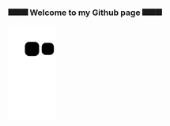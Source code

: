 

### 🎆🎆🎆 Welcome to my Github page 🎆🎆🎆


![Snake animation](https://github.com/AlehKhvasko/AlehKhvasko/blob/output/github-contribution-grid-snake.svg)

